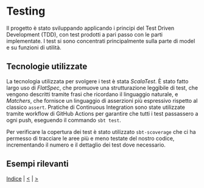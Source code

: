 # Testing
Il progetto è stato sviluppando applicando i principi del Test Driven Development (TDD), con test prodotti a pari passo con le parti implementate. I test si sono concentrati principalmente sulla parte di model e su funzioni di utilità. 

## Tecnologie utilizzate
La tecnologia utilizzata per svolgere i test è stata *ScalaTest*. È stato fatto largo uso di *FlatSpec*, che promuove una strutturazione leggibile di test, che vengono descritti tramite frasi che ricordano il linguaggio naturale, e *Matchers*, che fornisce un linguaggio di asserzioni più espressivo rispetto al classico `assert`. Pratiche di Continuous Integration sono state utilizzate tramite workflow di GitHub Actions per garantire che tutti i test passassero a ogni push, eseguendo il commando `sbt test`. 

Per verificare la copertura dei test è stato utilizzato `sbt-scoverage` che ci ha permesso di tracciare le aree più e meno testate del nostro codice, incrementando il numero e il dettaglio dei test dove necessario.

## Esempi rilevanti
<!-- TODO: quali test mettiamo? -->


[Indice](../index.md) |
[<](../5-implementation/index.md) |
[>](../7-retrospective/index.md)
